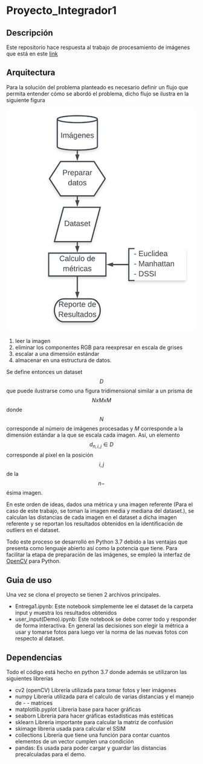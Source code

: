 # Proyecto_Integrador1

## Descripción

Este repositorio hace respuesta al trabajo de procesamiento de imágenes que está en este [link](https://docs.google.com/document/d/17uPzsD2PQmVAoKm4ZYjob9AIDDU_Uum0vs5Z9SrwmeA/edit)



## Arquitectura

Para la solución del problema planteado  es necesario definir un flujo que permita entender cómo se abordó el problema, dicho flujo se ilustra en la siguiente figura

![Flujo](flujo.jpeg)




1. leer la imagen
2. eliminar los componentes RGB para reexpresar en escala de grises
3. escalar a una dimensión estándar
4. almacenar en una estructura de datos.


Se define entonces un dataset $$D$$ que puede ilustrarse como una figura tridimensional similar a un prisma de $$NxMxM$$ donde $$N$$ corresponde al número de imágenes procesadas y $M$ corresponde a la dimensión estándar a la que se escala cada imagen. Así, un elemento $$d_{n,i,j} \in D$$ corresponde al pixel en la posición $$i,j$$ de la $$n-$$ésima imagen.

En este orden de ideas, dados una métrica y una imagen referente (Para el caso de este trabajo, se toman la imagen media y mediana del dataset.), se calculan las distancias de cada imagen en el dataset a dicha imagen referente y se reportan los resultados obtenidos en la identificación de outliers en el dataset.

Todo este proceso se desarrolló en Python 3.7 debido a las ventajas que presenta como lenguaje abierto así como la potencia que tiene. Para facilitar la etapa de preparación de las imágenes, se empleó la interfaz de [OpenCV](https://opencv.org/) para Python. 



## Guia de uso

Una vez se clona el proyecto se tienen 2 archivos principales.

- Entrega1.ipynb: Este notebook simplemente lee el dataset de la carpeta input y muestra los resultados obtenidos 
- user_input(Demo).ipynb: Este notebook se debe correr todo y responder de forma interactiva. En general las decisiones son elegir la métrica a usar y tomarse fotos para luego ver la norma de las nuevas fotos con respecto al dataset.

## Dependencias

Todo el código está hecho en python 3.7 donde además se utilizaron las siguientes librerías


- cv2 (openCV) Librería utilizada para tomar fotos y leer imágenes
- numpy Libreria utilizada para el calculo de varias distancias y el manejo de 	-	- matrices
- matplotlib.pyplot Libreria base para hacer gráficas
- seaborn  Librería para hacer gráficas estadísticas más estéticas
- sklearn Libreria importante para calcular la matriz de confusión
- skimage libreria usada para calcular el SSIM
- collections Librería que tiene una función para contar cuantos elementos de un vector cumplen una condición
- pandas: Es usada para poder cargar y guardar las distancias precalculadas para el demo.




